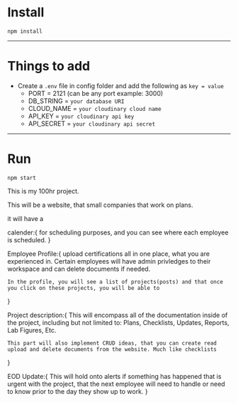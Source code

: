 # Install

`npm install`

---

# Things to add

- Create a `.env` file in config folder and add the following as `key = value`
  - PORT = 2121 (can be any port example: 3000)
  - DB_STRING = `your database URI`
  - CLOUD_NAME = `your cloudinary cloud name`
  - API_KEY = `your cloudinary api key`
  - API_SECRET = `your cloudinary api secret`

---

# Run

`npm start`


This is my 100hr project.


This will be a website, that small companies that work on plans.


it will have a 

calender:{
for scheduling purposes, and you can see where each employee is scheduled.
}

Employee Profile:{
    upload certifications all in one place, what you are experienced in. Certain employees will have admin privledges to their workspace and can delete documents if needed.

    In the profile, you will see a list of projects(posts) and that once you click on these projects, you will be able to 
}

Project description:{
    This will encompass all of the documentation inside of the project, including but not limited to: Plans, Checklists, Updates, Reports, Lab Figures, Etc.

    This part will also implement CRUD ideas, that you can create read upload and delete documents from the website. Much like checklists
}

EOD Update:{
    This will hold onto alerts if something has happened that is urgent with the project, that the next employee will need to handle or need to know prior to the day they show up to work.
}

